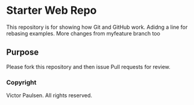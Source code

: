 # Starter Web Repo

This repository is for showing how Git and GitHub work. Adidng a line for rebasing examples.
More changes from myfeature branch too

## Purpose

Please fork this repository and then issue Pull requests for review.

### Copyright

Victor Paulsen. All rights reserved.